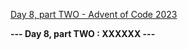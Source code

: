 [Day 8, part TWO - Advent of Code 2023](https://adventofcode.com/2023/day/8)

**--- Day 8, part TWO : XXXXXX ---**

